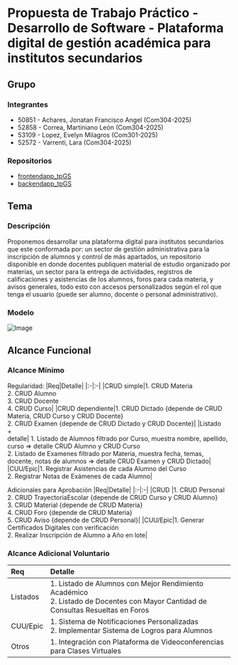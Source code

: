 # Propuesta de Trabajo Práctico - Desarrollo de Software - Plataforma digital de gestión académica para institutos secundarios

## Grupo
### Integrantes
* 50851 - Achares, Jonatan Francisco Angel (Com304-2025)
* 52858 - Correa, Martiniano León (Com304-2025)
* 53109 - Lopez, Evelyn Milagros (Com301-2025)
* 52572 - Varrenti, Lara (Com304-2025)

### Repositorios
* [frontendapp_tpGS](https://github.com/MartinianoLeonCorrea/frontendapp_tpGS.git)
* [backendapp_tpGS](https://github.com/MartinianoLeonCorrea/backendapp_tpGS.git)

## Tema
### Descripción
Proponemos desarrollar una plataforma digital para institutos secundarios que este conformada por: un sector de gestión administrativa para la inscripción de alumnos y control de más apartados, un repositorio disponible en donde docentes publiquen material de estudio organizado por materias, un sector para la entrega de actividades, registros de calificaciones y asistencias de los alumnos, foros para cada materia, y avisos generales, todo esto con accesos personalizados según el rol que tenga el usuario (puede ser alumno, docente o personal administrativo).

### Modelo
![Image](https://github.com/user-attachments/assets/8f86117f-ce58-475f-8b83-0fd159e40d0b)

## Alcance Funcional 

### Alcance Mínimo

Regularidad:
|Req|Detalle|
|:-|:-|
|CRUD simple|1. CRUD Materia<br>2. CRUD Alumno<br>3. CRUD Docente<br>4. CRUD Curso|
|CRUD dependiente|1. CRUD Dictado {depende de CRUD Materia, CRUD Curso y CRUD Docente}<br>2. CRUD Examen {depende de CRUD Dictado y CRUD Docente}|
|Listado<br>+<br>detalle| 1. Listado de Alumnos filtrado por Curso, muestra nombre, apellido, curso => detalle CRUD Alumno y CRUD Curso<br> 2. Listado de Examenes filtrado por Materia, muestra fecha, temas, docente, notas de alumnos => detalle CRUD Examen y CRUD Dictado|
|CUU/Epic|1. Registrar Asistencias de cada Alumno del Curso<br>2. Registrar Notas de Exámenes de cada Alumno|


Adicionales para Aprobación
|Req|Detalle|
|:-|:-|
|CRUD |1. CRUD Personal<br>2. CRUD TrayectoriaEscolar {depende de CRUD Curso y CRUD Alumno}<br>3. CRUD Material {depende de CRUD Materia}<br>4. CRUD Foro {depende de CRUD Materia}<br>5. CRUD Aviso {depende de CRUD Personal}|
|CUU/Epic|1. Generar Certificados Digitales con verificación<br>2. Realizar Inscripción de Alumno a Año en lote|


### Alcance Adicional Voluntario

|Req|Detalle|
|:-|:-|
|Listados |1. Listado de Alumnos con Mejor Rendimiento Académico <br>2. Listado de Docentes con Mayor Cantidad de Consultas Resueltas en Foros|
|CUU/Epic|1. Sistema de Notificaciones Personalizadas<br>2. Implementar Sistema de Logros para Alumnos|
|Otros|1. Integración con Plataforma de Videoconferencias para Clases Virtuales|

